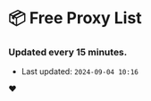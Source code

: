 # :package: Free Proxy List
### Updated every 15 minutes.

- Last updated: `2024-09-04 10:16`

:heart:
